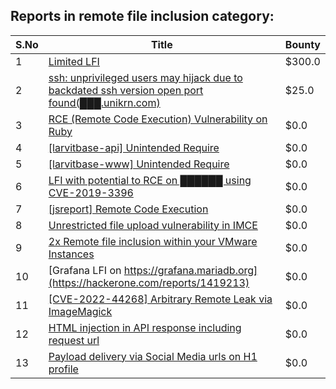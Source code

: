 ## Reports in remote file inclusion category:
| S.No | Title | Bounty |
| ---- | ----- | ------ |
| 1 | [Limited LFI](https://hackerone.com/reports/895972) | $300.0 |
| 2 | [ssh: unprivileged users may hijack due to backdated ssh version open port found(███.unikrn.com)](https://hackerone.com/reports/257335) | $25.0 |
| 3 | [RCE (Remote Code Execution) Vulnerability on Ruby](https://hackerone.com/reports/218342) | $0.0 |
| 4 | [[larvitbase-api] Unintended Require](https://hackerone.com/reports/566056) | $0.0 |
| 5 | [[larvitbase-www] Unintended Require](https://hackerone.com/reports/579560) | $0.0 |
| 6 | [LFI with potential to RCE on ██████ using CVE-2019-3396](https://hackerone.com/reports/538771) | $0.0 |
| 7 | [[jsreport] Remote Code Execution](https://hackerone.com/reports/660565) | $0.0 |
| 8 | [Unrestricted file upload vulnerability in IMCE](https://hackerone.com/reports/1121317) | $0.0 |
| 9 | [2x Remote file inclusion within your VMware Instances](https://hackerone.com/reports/1069105) | $0.0 |
| 10 | [Grafana LFI on https://grafana.mariadb.org](https://hackerone.com/reports/1419213) | $0.0 |
| 11 | [[CVE-2022-44268] Arbitrary Remote Leak via ImageMagick](https://hackerone.com/reports/1858574) | $0.0 |
| 12 | [HTML injection in API response including request url](https://hackerone.com/reports/1719588) | $0.0 |
| 13 | [Payload delivery via Social Media urls on H1 profile](https://hackerone.com/reports/2483422) | $0.0 |